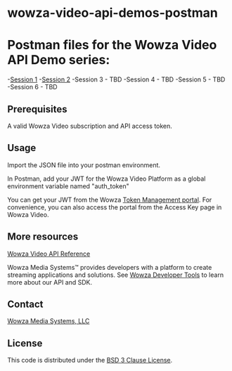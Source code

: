 # wowza-video-api-demos-postman
# Postman files for the Wowza Video API Demo series:

-[Session 1](https://www.wowza.com/blog/wowza-video-api-session-1-live-streaming-basics)
-[Session 2](https://www.wowza.com/blog/wowza-video-api-session-2-recording-vod-streams-custom-stream-targets)
-Session 3 - TBD
-Session 4 - TBD
-Session 5 - TBD
-Session 6 - TBD

## Prerequisites
A valid Wowza Video subscription and API access token.

## Usage
Import the JSON file into your postman environment.

In Postman, add your JWT for the Wowza Video Platform as a global environment variable named "auth_token"

You can get your JWT from the Wowza [Token Management portal](https://auth.wowza.com/client/token-management). For convenience, you can also access the portal from the Access Key page in Wowza Video.


## More resources
[Wowza Video API Reference](https://api.docs.cloud.wowza.com)

Wowza Media Systems™ provides developers with a platform to create streaming applications and solutions. See [Wowza Developer Tools](https://www.wowza.com/developer) to learn more about our API and SDK.

## Contact
[Wowza Media Systems, LLC](https://www.wowza.com/contact)

## License
This code is distributed under the [BSD 3 Clause License](/LICENSE.txt).
